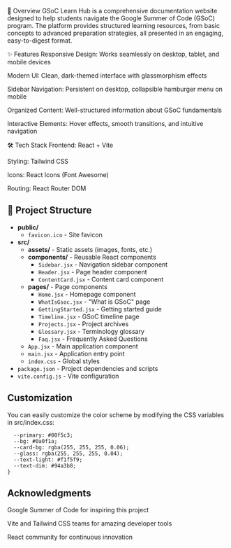📝 Overview
GSoC Learn Hub is a comprehensive documentation website designed to help students navigate the Google Summer of Code (GSoC) program. The platform provides structured learning resources, from basic concepts to advanced preparation strategies, all presented in an engaging, easy-to-digest format.

✨ Features
Responsive Design: Works seamlessly on desktop, tablet, and mobile devices

Modern UI: Clean, dark-themed interface with glassmorphism effects

Sidebar Navigation: Persistent on desktop, collapsible hamburger menu on mobile

Organized Content: Well-structured information about GSoC fundamentals

Interactive Elements: Hover effects, smooth transitions, and intuitive navigation

🛠️ Tech Stack
Frontend: React + Vite

Styling: Tailwind CSS

Icons: React Icons (Font Awesome)

Routing: React Router DOM



## 📂 Project Structure

- **public/**
  - `favicon.ico` - Site favicon
- **src/**
  - **assets/** - Static assets (images, fonts, etc.)
  - **components/** - Reusable React components
    - `Sidebar.jsx` - Navigation sidebar component
    - `Header.jsx` - Page header component
    - `ContentCard.jsx` - Content card component
  - **pages/** - Page components
    - `Home.jsx` - Homepage component
    - `WhatIsGsoc.jsx` - "What is GSoC" page
    - `GettingStarted.jsx` - Getting started guide
    - `Timeline.jsx` - GSoC timeline page
    - `Projects.jsx` - Project archives
    - `Glossary.jsx` - Terminology glossary
    - `Faq.jsx` - Frequently Asked Questions
  - `App.jsx` - Main application component
  - `main.jsx` - Application entry point
  - `index.css` - Global styles
- `package.json` - Project dependencies and scripts
- `vite.config.js` - Vite configuration

## Customization
You can easily customize the color scheme by modifying the CSS variables in src/index.css:


```:root {
  --primary: #00f5c3;
  --bg: #0a0f1a;
  --card-bg: rgba(255, 255, 255, 0.06);
  --glass: rgba(255, 255, 255, 0.04);
  --text-light: #f1f5f9;
  --text-dim: #94a3b8;
}
```

## Acknowledgments
Google Summer of Code for inspiring this project

Vite and Tailwind CSS teams for amazing developer tools

React community for continuous innovation

